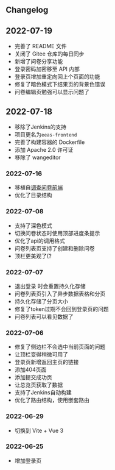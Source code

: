 ## Changelog

## 2022-07-19

- 完善了 README 文件
- 关闭了 Gitee 仓库的每日同步
- 新增了问卷分享功能
- 登录密码加密移至 API 内部
- 登录页增加重定向回上个页面的功能
- 修复了暗色模式下结果页的背景色错误
- 问卷编辑页勉强可以显示问题了

## 2022-07-18

- 移除了Jenkins的支持
- 项目更名为`eeas-frontend`
- 完善了构建容器的 Dockerfile
- 添加 Apache 2.0 许可证
- 移除了 wangeditor

### 2022-07-16

- 移植自[调查问卷前端](https://github.com/akagiyui/survey-frontend)
- 优化了目录结构

### 2022-07-08

- 支持了深色模式
- 切换问卷状态时使用顶部进度条提示
- 优化了api的调用格式
- 问卷列表页支持了创建和删除问卷
- 顶栏更美观了(?

### 2022-07-07

- 退出登录 时会重置持久化存储
- 问卷列表页引入了异步数据表格和分页
- 持久化存储了分页大小
- 修复了token过期不会回到登录页的问题
- 问卷列表可以看见数据了

### 2022-07-06

- 修复了侧边栏不会选中当前页面的问题
- 让顶栏变得稍微可用了
- 登录页新增返回主页的链接
- 添加404页面
- 添加提交成功页
- 让总览页获取了数据
- 支持了Jenkins自动构建
- 优化了路由结构，使用嵌套路由

### 2022-06-29

- 切换到 Vite + Vue 3

### 2022-06-25

- 增加登录页
